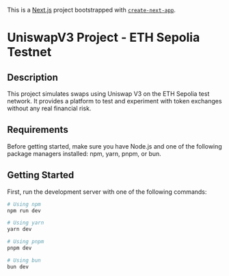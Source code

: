 This is a [Next.js](https://nextjs.org/) project bootstrapped with [`create-next-app`](https://github.com/vercel/next.js/tree/canary/packages/create-next-app).

# UniswapV3 Project - ETH Sepolia Testnet

## Description

This project simulates swaps using Uniswap V3 on the ETH Sepolia test network. It provides a platform to test and experiment with token exchanges without any real financial risk.

## Requirements

Before getting started, make sure you have Node.js and one of the following package managers installed: npm, yarn, pnpm, or bun.

## Getting Started

First, run the development server with one of the following commands:

```bash
# Using npm
npm run dev

# Using yarn
yarn dev

# Using pnpm
pnpm dev

# Using bun
bun dev

